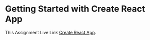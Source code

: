 # Getting Started with Create React App

This Assignment Live Link [Create React App](https://github.com/facebook/create-react-app).

